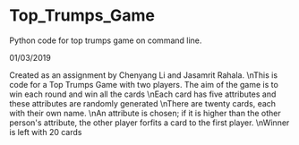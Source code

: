 # Top_Trumps_Game
Python code for top trumps game on command line.

01/03/2019

Created as an assignment by Chenyang Li and Jasamrit Rahala.
\nThis is code for a Top Trumps Game with two players. The aim of the game is to win each round and win all the cards
\nEach card has five attributes and these attributes are randomly generated
\nThere are twenty cards, each with their own name.
\nAn attribute is chosen; if it is higher than the other person's attribute, the other player forfits a card to the first player.
\nWinner is left with 20 cards

